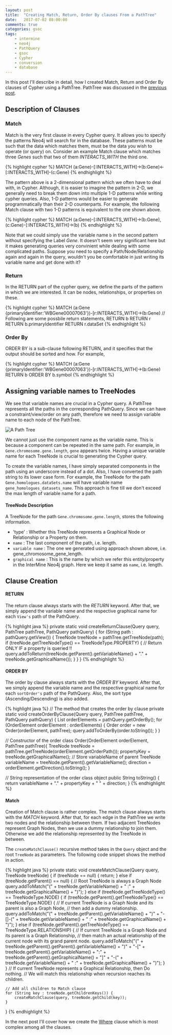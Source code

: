 ```yaml
---
layout: post
title:  "Creating Match, Return, Order By clauses From a PathTree"
date:   2017-07-02 08:00:00
comments: true
categories: gsoc
tags:
    - intermine
    - neo4j
    - PathQuery
    - gsoc
    - Cypher
    - conversion
    - database
---
```


In this post I'll describe in detail, how I created Match, Return and Order By clauses of Cypher using a PathTree. PathTree was discussed in the [previous post](/blog/2017/path-query-cypher-puzzle-part-2/).

## Description of Clauses

### Match

Match is the very first clause in every Cypher query. It allows you to specify the patterns Neo4j will search for in the database. These patterns must be such that the data which matches them, must be the data you wish to operate (or query) on. Consider an example Match clause which matches three *Genes* such that two of them  *INTERACTS_WITH* the third one.

{% highlight cypher %}
MATCH (a:Gene)-[:INTERACTS_WITH]->(b:Gene)<-[:INTERACTS_WITH]-(c:Gene)
{% endhighlight %}

The pattern above is a 2-dimensional pattern which we often have to deal with, in Cypher. Although, it is easier to imagine the pattern in 2-D, we generally need to break them down into multiple 1-D patterns while writing cypher queries. Also, 1-D patterns would be easier to generate programmatically than their 2-D counterparts. For example, the following Match clause with two 1-D patterns is equivalent to the one shown above.

{% highlight cypher %}
MATCH (a:Gene)-[:INTERACTS_WITH]->(b:Gene),
(c:Gene)-[:INTERACTS_WITH]->(b)
{% endhighlight %}

Note that we could simply use the variable name `b` in the second pattern without specifying the Label *Gene*. It doesn't seem very significant here but it makes generating queries very convinient while dealing with some complicated paths. Suppose you need to specify a Path/Node/Relationship again and again in the query, wouldn't you be comfortable in just writing its variable name and get done with it?

### Return 

In the RETURN part of the cypher query, we define the parts of the pattern in which we are interested. It can be nodes, relationships, or properties on these.

{% highlight cypher %}
MATCH (a:Gene {primaryIdentifier:'WBGene00007063'})-[r:INTERACTS_WITH]->(b:Gene)
// Following are some possbile return statements,
RETURN b
RETURN r
RETURN b.primaryIdentifier
RETURN r.dataSet
{% endhighlight %}

### Order By 

ORDER BY is a sub-clause following RETURN, and it specifies that the output should be sorted and how. For example,

{% highlight cypher %}
MATCH (a:Gene {primaryIdentifier:'WBGene00007063'})-[r:INTERACTS_WITH]->(b:Gene)
RETURN b
ORDER BY b.symbol
{% endhighlight %}

## Assigning variable names to TreeNodes

We see that variable names are crucial in a Cypher query. A PathTree represents all the paths in the corresponding PathQuery. Since we can have a constraint/view/order on any path, therefore we need to assign variable name to each node of the PathTree.

![A Path Tree](/images/PathTree.png)

We cannot just use the component name as the variable name. This is because a component can be repeated in the same path. For example, in `Gene.chromosome.gene.length`, `gene` appears twice. Having a unique variable name for each TreeNode is crucial to generating the Cypher query.

To create the variable names, I have simply separated components in the path using an underscore instead of a dot. Also, I have converted the path string to its lower case form. For example, the TreeNode for the path `Gene.homologues.dataSets.name` will have variable name `gene_homologues_datasets_name`. This approach is fine till we don't exceed the max length of variable name for a path.

#### TreeNode Description

A TreeNode for the path `Gene.chromosome.gene.length`, stores the following information.

- 'type' : Whether this TreeNode represents a Graphical Node or Relationship or a Property on them.
- `name` : The last component of the path, i.e. length.
- `variable name` : The one we generated using approach shown above, i.e. gene_chromosome_gene_length.
- `graphical name` : This is the name by which we refer this entity/property in the InterMine Neo4j graph. Here we keep it same as `name`, i.e. length.

## Clause Creation

#### RETURN

The return clause always starts with the *RETURN* keyword. After that, we simply append the variable name and the respective graphical name for each `View's` path of the PathQuery.

{% highlight java %}
private static void createReturnClause(Query query, PathTree pathTree, PathQuery pathQuery) {
    for (String path : pathQuery.getView()) {
        TreeNode treeNode = pathTree.getTreeNode(path);
        if (treeNode.getTreeNodeType() == TreeNodeType.PROPERTY) {
            // Return ONLY IF a property is queried !!
            query.addToReturn(treeNode.getParent().getVariableName() + 
        					"." + 
        					treeNode.getGraphicalName());
        }
    }
}
{% endhighlight %}

#### ORDER BY

The order by clause always starts with the *ORDER BY* keyword. After that, we simply append the variable name and the respective graphical name for each `sortOrder's` path of the PathQuery. Also, the sort type (Ascending/Descending) is also added.

{% highlight java %}
// The method that creates the order by clause
private static void createOrderByClause(Query query, PathTree pathTree, PathQuery pathQuery) {
    List<OrderElement> orderElements = pathQuery.getOrderBy();
    for (OrderElement orderElement : orderElements) {
        Order order = new Order(orderElement, pathTree);
        query.addToOrderBy(order.toString());
    }
}

// Constructor of the order class
Order(OrderElement orderElement, PathTree pathTree){
    TreeNode treeNode = pathTree.getTreeNode(orderElement.getOrderPath());
    propertyKey = treeNode.getGraphicalName();
    // Store variableName of parent TreeNode
    variableName = treeNode.getParent().getVariableName();
    direction = orderElement.getDirection().toString();
}

// String representation of the order class object
public String toString() {
    return variableName + "." +
            propertyKey + " " +
            direction;
}
{% endhighlight %}

#### Match

Creation of Match clause is rather complex. The match clause always starts with the *MATCH* keyword. After that, for each edge in the PathTree we write two nodes and the relationship between them. If two adjacent TreeNodes represent Graph Nodes, then we use a dummy relationship to join them. Otherwise we add the relationship represented by the TreeNode in between.

The `createMatchClause()` recursive method takes in the `Query` object and the root `TreeNode` as parameters. The following code snippet shows the method in action.

{% highlight java %}
private static void createMatchClause(Query query, TreeNode treeNode) {
    if (treeNode == null) {
        return;
    }
    else if (treeNode.getParent() == null) {
        // Root TreeNode is always a Graph Node
        query.addToMatch("(" + treeNode.getVariableName() +
                         " :" + treeNode.getGraphicalName() + ")");
    }
    else if (treeNode.getTreeNodeType() == TreeNodeType.NODE) {
        if (treeNode.getParent().getTreeNodeType() == TreeNodeType.NODE) {
            // If current TreeNode is a Graph Node and its parent is also a Graph Node,
            // then add a dummy relationship.
            query.addToMatch("(" + treeNode.getParent().getVariableName() + ")" +
                            "-[]-(" + treeNode.getVariableName() +
                            " :" + treeNode.getGraphicalName() + ")");
        }
        else if (treeNode.getParent().getTreeNodeType() == TreeNodeType.RELATIONSHIP) {
            // If current TreeNode is a Graph Node and its parent is a Graph Relationship,
            // then match an actual relationship of the current node with its grand parent node.
            query.addToMatch("(" + treeNode.getParent().getParent().getVariableName() + ")" +
                            "-[" + treeNode.getParent().getVariableName() +
                            ":" + treeNode.getParent().getGraphicalName() + "]" +
                            "-(" + treeNode.getVariableName() +
                            " :" + treeNode.getGraphicalName() + ")");
        }
    }
    // If current TreeNode represents a Graphical Relationship, then Do nothing.
    // We will match this relationship when recursion reaches its children.

    // Add all children to Match clause
    for (String key : treeNode.getChildrenKeys()) {
        createMatchClause(query, treeNode.getChild(key));
    }
}
{% endhighlight %}

In the next post I'll cover how we create the [Where](http://neo4j.com/docs/developer-manual/current/cypher/clauses/where/) clause which is most complex among all the clauses.
